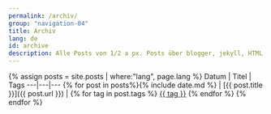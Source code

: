 ```yaml
---
permalink: /archiv/
group: "navigation-04"
title: Archiv
lang: de
id: archive
description: Alle Posts von 1/2 a px. Posts über blogger, jekyll, HTML und Sass.
---
```

{% assign posts = site.posts | where:"lang", page.lang %}
Datum | Titel | Tags
---|---|---
{% for post in posts%}{% include date.md %} | [{{ post.title }}]({{ post.url }}) | {% for tag in post.tags %} <a href="{{ site.tag_dir}}/{{ tag }}" class="tag">{{ tag }}</a> {% endfor %}
{% endfor %}